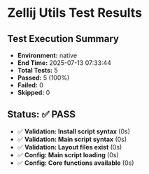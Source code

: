 # Zellij Utils Test Results

## Test Execution Summary

- **Environment:** native
- **End Time:** 2025-07-13 07:33:44
- **Total Tests:** 5
- **Passed:** 5 (100%)
- **Failed:** 0
- **Skipped:** 0

## Status: ✅ PASS

- ✅ **Validation: Install script syntax** (0s)
- ✅ **Validation: Main script syntax** (0s)
- ✅ **Validation: Layout files exist** (0s)
- ✅ **Config: Main script loading** (0s)
- ✅ **Config: Core functions available** (0s)
